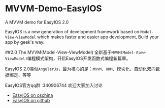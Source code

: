 MVVM-Demo-EasyIOS
===================

A MVVM demo for EasyIOS 2.0

EasyIOS is a new generation of development framework based on `Model-View-ViewModel` which makes faster and easier app development, Build your app by geek's way.


##2.0 The MVVM(Model-View-ViewModel)
全新基于`MVVM(Model-View-ViewModel)`编程模式架构，开启EasyIOS开发函数式编程新篇章。

EasyIOS 2.0类似`AngularJs`，最为核心的是：`MVVM`、`ORM`、模块化、自动化双向数据绑定、等等

EasyIOS官方qq群 :340906744 欢迎大家加入讨论

* [EasyIOS on oschina ](http://git.oschina.net/zhuchaowe/EasyIOS)
* [EasyIOS on github ](https://github.com/zhuchaowe/EasyIOS)

